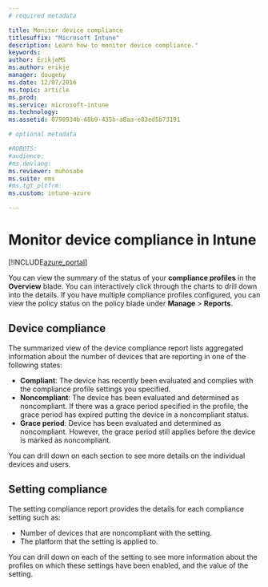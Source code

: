 ```yaml
---
# required metadata

title: Monitor device compliance
titlesuffix: "Microsoft Intune"
description: Learn how to monitor device compliance."
keywords:
author: ErikjeMS
ms.author: erikje
manager: dougeby
ms.date: 12/07/2016
ms.topic: article
ms.prod:
ms.service: microsoft-intune
ms.technology:
ms.assetid: 0790934b-48b9-435b-a8aa-e83ed5b73191

# optional metadata

#ROBOTS:
#audience:
#ms.devlang:
ms.reviewer: muhosabe
ms.suite: ems
#ms.tgt_pltfrm:
ms.custom: intune-azure

---
```

# Monitor device compliance in Intune

[!INCLUDE[azure_portal](./includes/azure_portal.md)]

You can view the summary of the status of your **compliance profiles** in the **Overview** blade.
You can interactively click through the charts to drill down into the details. If you have multiple compliance profiles configured, you can view the policy status on the policy blade under **Manage** > **Reports**.

##  Device compliance

The summarized view of the device compliance report lists aggregated information about the number of devices that are reporting in one of the following states:

- **Compliant**: The device has recently been evaluated and complies with the compliance profile settings you specified.
- **Noncompliant**: The device has been evaluated and determined as noncompliant.  If there was a grace period specified in the profile, the grace period has expired putting the device in a noncompliant status.
- **Grace period**: Device has been evaluated and determined as noncompliant. However, the grace period still applies before the device is marked as noncompliant.

You can drill down on each section to see more details on the individual devices and users.

## Setting compliance

The setting compliance report provides the details for each compliance setting such as:

- Number of devices that are noncompliant with the setting.
- The platform that the setting is applied to.

You can drill down on each of the setting to see more information about the profiles on which these settings have been enabled, and the value of the setting.
